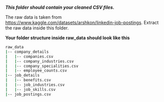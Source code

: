***This folder should contain your cleaned CSV files.***

The raw data is taken from https://www.kaggle.com/datasets/arshkon/linkedin-job-postings. Extract the raw data inside this folder.

__Your folder structure inside raw_data should look like this__

```bash
raw_data
|-- company_details
|   |-- companies.csv
|   |-- company_industries.csv
|   |-- company_specialities.csv
|   |-- employee_counts.csv
|-- job_details
|   |-- benefits.csv
|   |-- job_industries.csv
|   |-- job_skills.csv
|-- job_postings.csv
```
